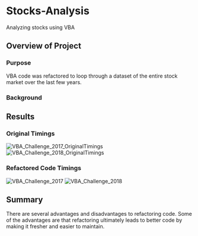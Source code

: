 # Stocks-Analysis
Analyzing stocks using VBA

## Overview of Project

### Purpose
VBA code was refactored to loop through a dataset of the entire stock market over the last few years.

### Background


## Results

### Original Timings
![VBA_Challenge_2017_OriginalTimings](https://user-images.githubusercontent.com/60076980/148692183-70d37f74-c929-4e50-8131-eb157161a702.png)
![VBA_Challenge_2018_OriginalTimings](https://user-images.githubusercontent.com/60076980/148692186-74355694-a22d-4731-a627-a9a76122c15e.png)


### Refactored Code Timings
![VBA_Challenge_2017](https://user-images.githubusercontent.com/60076980/148692011-46427bc1-7417-46b7-8463-b0070f37afd1.png)
![VBA_Challenge_2018](https://user-images.githubusercontent.com/60076980/148692015-f4940447-ed90-4392-8f2a-f60803709a5d.png)


## Summary
There are several advantages and disadvantages to refactoring code. Some of the advantages are that refactoring ultimately leads to better code by making it fresher and easier to maintain.

